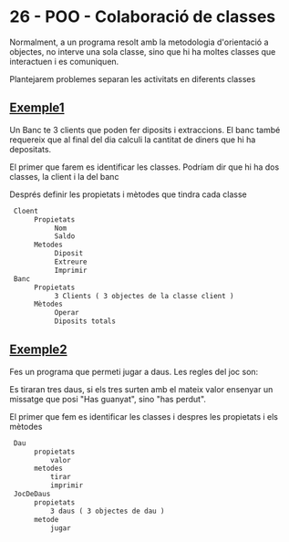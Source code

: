 # 26 - POO - Colaboració de classes

Normalment, a un programa resolt amb la metodologia d'orientació a objectes, no interve una sola classe, sino que hi ha moltes classes que interactuen i es comuniquen.

Plantejarem problemes separan les activitats en diferents classes

## [Exemple1](https://github.com/marcmoiagese/curskotlin/blob/master/25-POO-Colaboracio_de_classes/Exemple1/src/main/kotlin/Main.kt) 

Un Banc te 3 clients que poden fer diposits i extraccions. El banc també requereix que al final del dia calculi la cantitat de diners que hi ha depositats.

El primer que farem es identificar les classes. Podríam dir que hi ha dos classes, la client i la del banc

Després definir les propietats i mètodes que tindra cada classe

```txt
 Cloent
      Propietats
           Nom
           Saldo
      Metodes
           Diposit
           Extreure
           Imprimir
 Banc
      Propietats
           3 Clients ( 3 objectes de la classe client )
      Mètodes
           Operar
           Diposits totals
```

## [Exemple2](https://github.com/marcmoiagese/curskotlin/blob/master/25-POO-Colaboracio_de_classes/Exemple2/src/main/kotlin/Main.kt)

Fes un programa que permeti jugar a daus. Les regles del joc son:

Es tiraran tres daus, si els tres surten amb el mateix valor ensenyar un missatge que posi "Has guanyat", sino "has perdut".

El primer que fem es identificar les classes i despres les propietats i els mètodes

```txt
 Dau
      propietats
          valor
      metodes
          tirar
          imprimir
 JocDeDaus
      propietats
          3 daus ( 3 objectes de dau )
      metode
          jugar
```
